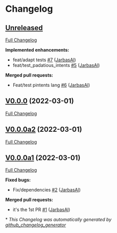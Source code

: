 # Changelog

## [Unreleased](https://github.com/OpenVoiceOS/skill-template-repo/tree/HEAD)

[Full Changelog](https://github.com/OpenVoiceOS/skill-template-repo/compare/V0.0.0...HEAD)

**Implemented enhancements:**

- feat/adapt tests [\#7](https://github.com/OpenVoiceOS/skill-template-repo/pull/7) ([JarbasAl](https://github.com/JarbasAl))
- feat/test\_padatious\_intents [\#5](https://github.com/OpenVoiceOS/skill-template-repo/pull/5) ([JarbasAl](https://github.com/JarbasAl))

**Merged pull requests:**

- Feat/test pintents lang [\#6](https://github.com/OpenVoiceOS/skill-template-repo/pull/6) ([JarbasAl](https://github.com/JarbasAl))

## [V0.0.0](https://github.com/OpenVoiceOS/skill-template-repo/tree/V0.0.0) (2022-03-01)

[Full Changelog](https://github.com/OpenVoiceOS/skill-template-repo/compare/V0.0.0a2...V0.0.0)

## [V0.0.0a2](https://github.com/OpenVoiceOS/skill-template-repo/tree/V0.0.0a2) (2022-03-01)

[Full Changelog](https://github.com/OpenVoiceOS/skill-template-repo/compare/V0.0.0a1...V0.0.0a2)

## [V0.0.0a1](https://github.com/OpenVoiceOS/skill-template-repo/tree/V0.0.0a1) (2022-03-01)

[Full Changelog](https://github.com/OpenVoiceOS/skill-template-repo/compare/36cf5e3d9a73a6088843650f68986d34019effef...V0.0.0a1)

**Fixed bugs:**

- Fix/dependencies [\#2](https://github.com/OpenVoiceOS/skill-template-repo/pull/2) ([JarbasAl](https://github.com/JarbasAl))

**Merged pull requests:**

- it's the 1st PR [\#1](https://github.com/OpenVoiceOS/skill-template-repo/pull/1) ([JarbasAl](https://github.com/JarbasAl))



\* *This Changelog was automatically generated by [github_changelog_generator](https://github.com/github-changelog-generator/github-changelog-generator)*

